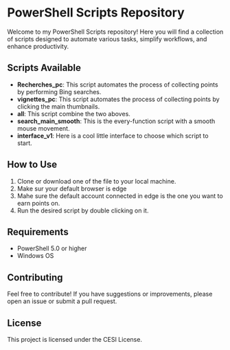 # PowerShell Scripts Repository

Welcome to my PowerShell Scripts repository! Here you will find a collection of scripts designed to automate various tasks, simplify workflows, and enhance productivity.

## Scripts Available

- **Recherches_pc**: This script automates the process of collecting points by performing Bing searches.
- **vignettes_pc**: This script automates the process of collecting points by clicking the main thumbnails.
- **all**: This script combine the two aboves.
- **search_main_smooth**: This is the every-function script with a smooth mouse movement.
- **interface_v1**: Here is a cool little interface to choose which script to start.

## How to Use

1. Clone or download one of the file to your local machine.
2. Make sur your default browser is edge
3. Mahe sure the default account connected in edge is the one you want to earn points on.
4. Run the desired script by double clicking on it.

## Requirements

- PowerShell 5.0 or higher
- Windows OS

## Contributing

Feel free to contribute! If you have suggestions or improvements, please open an issue or submit a pull request.

## License

This project is licensed under the CESI License.
